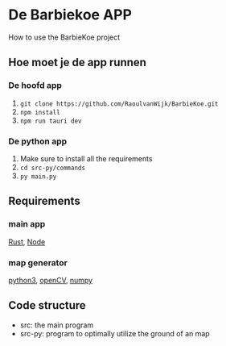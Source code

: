 # De Barbiekoe APP

How to use the BarbieKoe project

## Hoe moet je de app runnen

### De hoofd app

1. `git clone https://github.com/RaoulvanWijk/BarbieKoe.git`
2. `npm install`
3. `npm run tauri dev`

### De python app

1. Make sure to install all the requirements
2. `cd src-py/commands`
3. `py main.py`

## Requirements

### main app

[Rust](https://www.rust-lang.org/tools/install), [Node](https://nodejs.org/en/)

### map generator

[python3](https://www.python.org/downloads/), [openCV](https://pypi.org/project/opencv-python/), [numpy](https://numpy.org/install/)

## Code structure

- src: the main program
- src-py: program to optimally utilize the ground of an map
